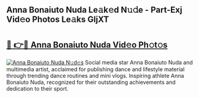 ## Anna Bonaiuto Nuda Le𝚊k𝚎d N𝚞𝚍e - Part-Exj Vid𝚎o Photos Le𝚊ks GljXT

# <h2><a href="http://fbf9moq.evod.top/?m=Anna+Bonaiuto+Nuda">🔗 👉🔴 Anna Bonaiuto Nuda Vid𝚎o Ph𝚘t𝚘s</a></h2>

[![Anna Bonaiuto Nuda N𝚞d𝚎s](https://i.imgur.com/8V9OHl7.gif)](http://fbf9moq.evod.top/?m=Anna+Bonaiuto+Nuda)
Social media star Anna Bonaiuto Nuda and multimedia artist, acclaimed for publishing dance and lifestyle material through trending dance routines and mini vlogs. Inspiring athlete Anna Bonaiuto Nuda, recognized for their outstanding achievements and dedication to their sport. 
